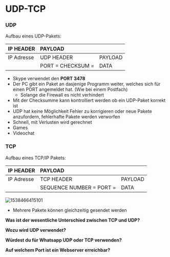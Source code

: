 # UDP-TCP

### UDP

Aufbau eines UDP-Pakets:

| IP HEADER | PAYLOAD |  |
| :--- | :--- | :--- |
| IP Adresse | UDP HEADER | PAYLOAD |
|  | PORT = CHECKSUM = | DATA |

* Skype verwendet den **PORT 3478**
* Der PC gibt ein Paket an dasjenige Programm weiter, welches sich für einen PORT angemeldet hat. \(Wie bei einem Postfach\)
  * Solange die Firewall es nicht verhindert
* Mit der Checksumme kann kontrolliert werden ob ein UDP-Paket korrekt ist
* UDP hat keine Möglichkeit Fehler zu korrigieren oder neue Pakete anzufordern, fehlerhafte Pakete werden verworfen
* Schnell, mit Verlusten wird gerechnet
* Games
* Videochat

### TCP

Aufbau eines TCP/IP Pakets:

| IP HEADER | PAYLOAD |  |
| :--- | :--- | :--- |
| IP Adresse | TCP HEADER | PAYLOAD |
|  | SEQUENCE NUMBER =  PORT =  | DATA |

![1538466415101](C:\Privat\Berufschule%20Visp\1538466415101.png)

* Mehrere Pakete können gleichzeitig gesendet werden

**Was ist der wesentliche Unterschied zwischen TCP und UDP?**

**Wozu wird UDP verwendet?**

**Würdest du für Whatsapp UDP oder TCP verwenden?**

**Auf welchem Port ist ein Webserver erreichbar?**

